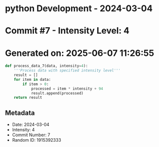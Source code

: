 ﻿# python Development - 2024-03-04
# Commit #7 - Intensity Level: 4
# Generated on: 2025-06-07 11:26:55
```python
def process_data_7(data, intensity=4):
    '''Process data with specified intensity level'''
    result = []
    for item in data:
        if item > 0:
            processed = item * intensity + 94
            result.append(processed)
    return result
```
## Metadata
- Date: 2024-03-04
- Intensity: 4
- Commit Number: 7
- Random ID: 1915392333
